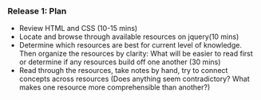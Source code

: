 ### Release 1: Plan
* Review HTML and CSS (10-15 mins)
* Locate and browse through available resources on jquery(10 mins)
* Determine which resources are best for current level of knowledge. Then organize the resources by clarity: What will be easier to read first or determine if any resources build off one another (30 mins)
* Read through the resources, take notes by hand, try to connect concepts across resources (Does anything seem contradictory? What makes one resource more comprehensible than another?)
